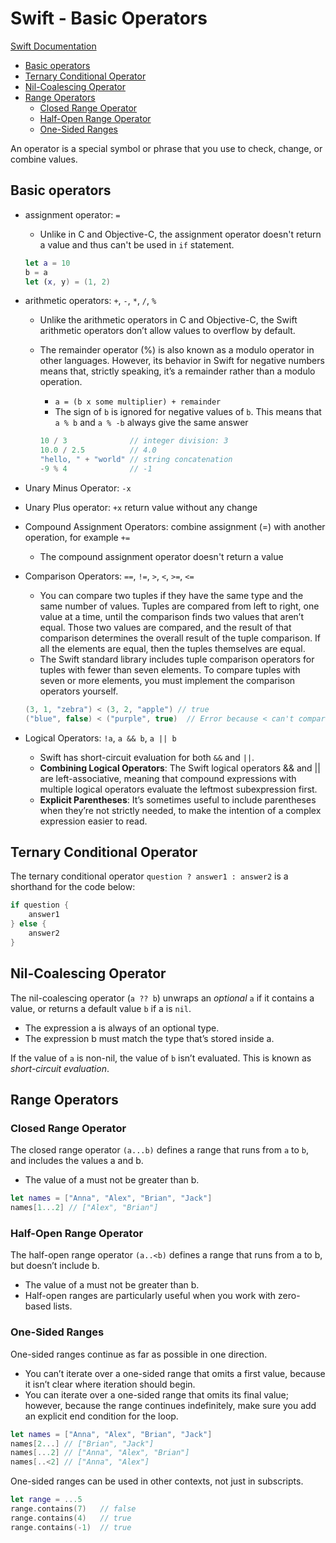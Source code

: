 # Swift - Basic Operators<!-- omit from toc -->

[Swift Documentation](https://docs.swift.org/swift-book/documentation/the-swift-programming-language/basicoperators)

- [Basic operators](#basic-operators)
- [Ternary Conditional Operator](#ternary-conditional-operator)
- [Nil-Coalescing Operator](#nil-coalescing-operator)
- [Range Operators](#range-operators)
  - [Closed Range Operator](#closed-range-operator)
  - [Half-Open Range Operator](#half-open-range-operator)
  - [One-Sided Ranges](#one-sided-ranges)

An operator is a special symbol or phrase that you use to check, change, or combine values.

## Basic operators

- assignment operator: `=`
  - Unlike in C and Objective-C, the assignment operator doesn't return a value and thus can't be used in `if` statement.

  ```swift
  let a = 10
  b = a
  let (x, y) = (1, 2)
  ```

- arithmetic operators: `+`, `-`, `*`, `/`, `%`
  - Unlike the arithmetic operators in C and Objective-C, the Swift arithmetic operators don’t allow values to overflow by default.
  - The remainder operator (%) is also known as a modulo operator in other languages. However, its behavior in Swift for negative numbers means that, strictly speaking, it’s a remainder rather than a modulo operation.
    - `a = (b x some multiplier) + remainder`
    - The sign of `b` is ignored for negative values of `b`. This means that `a % b` and `a % -b` always give the same answer

    ```swift
    10 / 3              // integer division: 3
    10.0 / 2.5          // 4.0
    "hello, " + "world" // string concatenation
    -9 % 4              // -1
    ```

- Unary Minus Operator: `-x`
- Unary Plus operator: `+x` return value without any change
- Compound Assignment Operators: combine assignment (=) with another operation, for example `+=`
  - The compound assignment operator doesn't return a value
- Comparison Operators: `==`, `!=`, `>`, `<`, `>=`, `<=`
  - You can compare two tuples if they have the same type and the same number of values. Tuples are compared from left to right, one value at a time, until the comparison finds two values that aren’t equal. Those two values are compared, and the result of that comparison determines the overall result of the tuple comparison. If all the elements are equal, then the tuples themselves are equal.
  - The Swift standard library includes tuple comparison operators for tuples with fewer than seven elements. To compare tuples with seven or more elements, you must implement the comparison operators yourself.

  ```swift
  (3, 1, "zebra") < (3, 2, "apple") // true
  ("blue", false) < ("purple", true)  // Error because < can't compare Boolean values
  ```

- Logical Operators: `!a`, `a && b`, `a || b`
  - Swift has short-circuit evaluation for both `&&` and `||`.
  - **Combining Logical Operators**: The Swift logical operators && and || are left-associative, meaning that compound expressions with multiple logical operators evaluate the leftmost subexpression first.
  - **Explicit Parentheses**: It’s sometimes useful to include parentheses when they’re not strictly needed, to make the intention of a complex expression easier to read.

## Ternary Conditional Operator

The ternary conditional operator `question ? answer1 : answer2` is a shorthand for the code below:

```swift
if question {
    answer1
} else {
    answer2
}
```

## Nil-Coalescing Operator

The nil-coalescing operator (`a ?? b`) unwraps an *optional* `a` if it contains a value, or returns a default value `b` if a is `nil`.

- The expression a is always of an optional type.
- The expression b must match the type that’s stored inside a.

If the value of `a` is non-nil, the value of `b` isn’t evaluated. This is known as *short-circuit evaluation*.

## Range Operators

### Closed Range Operator

The closed range operator `(a...b)` defines a range that runs from `a` to `b`, and includes the values a and b.

- The value of a must not be greater than b.

```swift
let names = ["Anna", "Alex", "Brian", "Jack"]
names[1...2] // ["Alex", "Brian"]
```

### Half-Open Range Operator

The half-open range operator `(a..<b)` defines a range that runs from a to b, but doesn’t include b.

- The value of a must not be greater than b.
- Half-open ranges are particularly useful when you work with zero-based lists.

### One-Sided Ranges

One-sided ranges continue as far as possible in one direction.

- You can’t iterate over a one-sided range that omits a first value, because it isn’t clear where iteration should begin.
- You can iterate over a one-sided range that omits its final value; however, because the range continues indefinitely, make sure you add an explicit end condition for the loop.

```swift
let names = ["Anna", "Alex", "Brian", "Jack"]
names[2...] // ["Brian", "Jack"]
names[...2] // ["Anna", "Alex", "Brian"]
names[..<2] // ["Anna", "Alex"]
```

One-sided ranges can be used in other contexts, not just in subscripts.

```swift
let range = ...5
range.contains(7)   // false
range.contains(4)   // true
range.contains(-1)  // true
```
